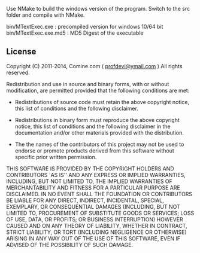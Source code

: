 Use NMake to build the windows version of the program.
Switch to the src folder and compile with NMake.

bin/MTextExec.exe      	: precompiled version for windows 10/64 bit
bin/MTextExec.exe.md5	: MD5 Digest of the executable


## License

Copyright (C) 2011-2014, Comine.com ( profdevi@ymail.com )
All rights reserved.

Redistribution and use in source and binary forms, with or without
modification, are permitted provided that the following conditions
are met:

*	Redistributions of source code must retain the above copyright notice,
	this list of conditions and the following disclaimer.
  
*	Redistributions in binary form must reproduce the above copyright notice,
	this list of conditions and the following disclaimer in the documentation
	and/or other materials provided with the distribution.
  
*	The the names of the contributors of this project may not be used to 
	endorse or promote products derived from this software without specific 
	prior written permission.

THIS SOFTWARE IS PROVIDED BY THE COPYRIGHT HOLDERS AND CONTRIBUTORS
`AS IS'' AND ANY EXPRESS OR IMPLIED WARRANTIES, INCLUDING, BUT NOT
LIMITED TO, THE IMPLIED WARRANTIES OF MERCHANTABILITY AND FITNESS FOR
A PARTICULAR PURPOSE ARE DISCLAIMED.  IN NO EVENT SHALL THE FOUNDATION OR
CONTRIBUTORS BE LIABLE FOR ANY DIRECT, INDIRECT, INCIDENTAL, SPECIAL,
EXEMPLARY, OR CONSEQUENTIAL DAMAGES (INCLUDING, BUT NOT LIMITED TO,
PROCUREMENT OF SUBSTITUTE GOODS OR SERVICES; LOSS OF USE, DATA, OR
PROFITS; OR BUSINESS INTERRUPTION) HOWEVER CAUSED AND ON ANY THEORY OF
LIABILITY, WHETHER IN CONTRACT, STRICT LIABILITY, OR TORT (INCLUDING
NEGLIGENCE OR OTHERWISE) ARISING IN ANY WAY OUT OF THE USE OF THIS
SOFTWARE, EVEN IF ADVISED OF THE POSSIBILITY OF SUCH DAMAGE.


